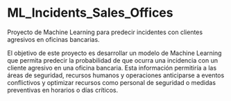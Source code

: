 # ML_Incidents_Sales_Offices
Proyecto de Machine Learning para predecir incidentes con clientes agresivos en oficinas bancarias.

El objetivo de este proyecto es desarrollar un modelo de Machine Learning que permita predecir la probabilidad de que ocurra una incidencia con un cliente agresivo en una oficina bancaria. Esta información permitiría a las áreas de seguridad, recursos humanos y operaciones anticiparse a eventos conflictivos y optimizar recursos como personal de seguridad o medidas preventivas en horarios o días críticos.

